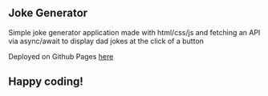 <h2> Joke Generator</h2>

<p>Simple joke generator application made with html/css/js and fetching an API via async/await to display dad jokes at the click of a button</p>

<p>Deployed on Github Pages <a href="https://zenidith.github.io/joke-generator/">here</a></p>

<h2>Happy coding!</h2>